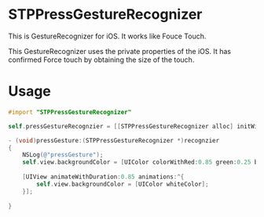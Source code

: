 # STPPressGestureRecognizer
This is GestureRecognizer for iOS. It works like Fouce Touch.


This GestureRecognizer uses the private properties of the iOS.
It has confirmed Force touch by obtaining the size of the touch.

# Usage

``` objective-c
#import "STPPressGestureRecognizer"
```

``` objective-c
self.pressGestureRecognzier = [[STPPressGestureRecognizer alloc] initWithTarget:self action:@selector(pressGesture:)];
```

``` objective-c
- (void)pressGesture:(STPPressGestureRecognizer *)recognzier
{
    NSLog(@"pressGesture");
    self.view.backgroundColor = [UIColor colorWithRed:0.85 green:0.25 blue:0.25 alpha:1];
    
    [UIView animateWithDuration:0.85 animations:^{
        self.view.backgroundColor = [UIColor whiteColor];
    }];
    
}
```
